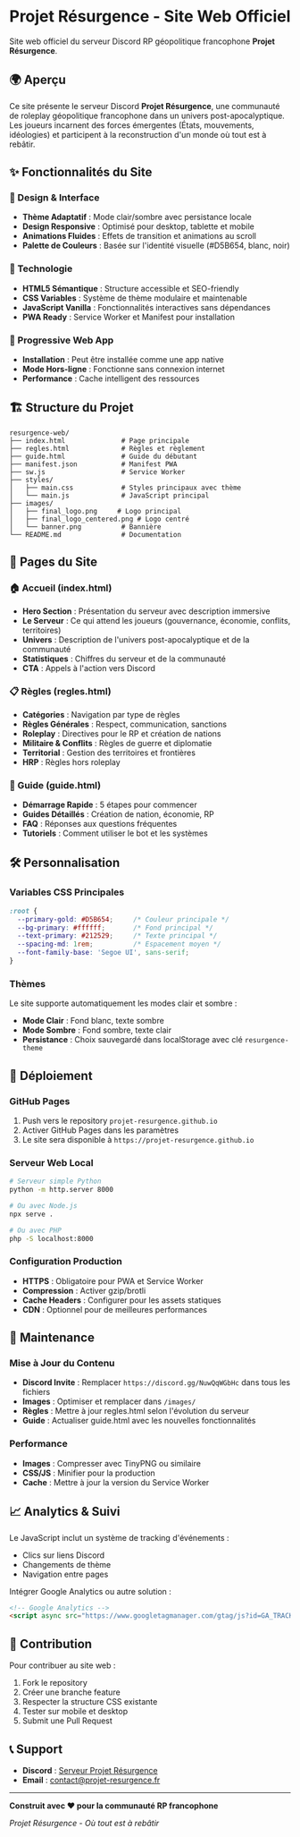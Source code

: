 # Projet Résurgence - Site Web Officiel

Site web officiel du serveur Discord RP géopolitique francophone **Projet Résurgence**.

## 🌍 Aperçu

Ce site présente le serveur Discord **Projet Résurgence**, une communauté de roleplay géopolitique francophone dans un univers post-apocalyptique. Les joueurs incarnent des forces émergentes (États, mouvements, idéologies) et participent à la reconstruction d'un monde où tout est à rebâtir.

## ✨ Fonctionnalités du Site

### 🎨 Design & Interface
- **Thème Adaptatif** : Mode clair/sombre avec persistance locale
- **Design Responsive** : Optimisé pour desktop, tablette et mobile
- **Animations Fluides** : Effets de transition et animations au scroll
- **Palette de Couleurs** : Basée sur l'identité visuelle (#D5B654, blanc, noir)

### 🚀 Technologie
- **HTML5 Sémantique** : Structure accessible et SEO-friendly
- **CSS Variables** : Système de thème modulaire et maintenable
- **JavaScript Vanilla** : Fonctionnalités interactives sans dépendances
- **PWA Ready** : Service Worker et Manifest pour installation

### 📱 Progressive Web App
- **Installation** : Peut être installée comme une app native
- **Mode Hors-ligne** : Fonctionne sans connexion internet
- **Performance** : Cache intelligent des ressources

## 🏗️ Structure du Projet

```
resurgence-web/
├── index.html              # Page principale
├── regles.html             # Règles et règlement
├── guide.html              # Guide du débutant
├── manifest.json           # Manifest PWA
├── sw.js                   # Service Worker
├── styles/
│   ├── main.css            # Styles principaux avec thème
│   └── main.js             # JavaScript principal
├── images/
│   ├── final_logo.png     # Logo principal
│   ├── final_logo_centered.png # Logo centré
│   └── banner.png          # Bannière
└── README.md               # Documentation
```

## 🎯 Pages du Site

### 🏠 Accueil (index.html)
- **Hero Section** : Présentation du serveur avec description immersive
- **Le Serveur** : Ce qui attend les joueurs (gouvernance, économie, conflits, territoires)
- **Univers** : Description de l'univers post-apocalyptique et de la communauté
- **Statistiques** : Chiffres du serveur et de la communauté
- **CTA** : Appels à l'action vers Discord

### 📋 Règles (regles.html)
- **Catégories** : Navigation par type de règles
- **Règles Générales** : Respect, communication, sanctions
- **Roleplay** : Directives pour le RP et création de nations
- **Militaire & Conflits** : Règles de guerre et diplomatie
- **Territorial** : Gestion des territoires et frontières
- **HRP** : Règles hors roleplay

### 📖 Guide (guide.html)
- **Démarrage Rapide** : 5 étapes pour commencer
- **Guides Détaillés** : Création de nation, économie, RP
- **FAQ** : Réponses aux questions fréquentes
- **Tutoriels** : Comment utiliser le bot et les systèmes

## 🛠️ Personnalisation

### Variables CSS Principales
```css
:root {
  --primary-gold: #D5B654;     /* Couleur principale */
  --bg-primary: #ffffff;       /* Fond principal */
  --text-primary: #212529;     /* Texte principal */
  --spacing-md: 1rem;          /* Espacement moyen */
  --font-family-base: 'Segoe UI', sans-serif;
}
```

### Thèmes
Le site supporte automatiquement les modes clair et sombre :
- **Mode Clair** : Fond blanc, texte sombre
- **Mode Sombre** : Fond sombre, texte clair
- **Persistance** : Choix sauvegardé dans localStorage avec clé `resurgence-theme`

## 🚀 Déploiement

### GitHub Pages
1. Push vers le repository `projet-resurgence.github.io`
2. Activer GitHub Pages dans les paramètres
3. Le site sera disponible à `https://projet-resurgence.github.io`

### Serveur Web Local
```bash
# Serveur simple Python
python -m http.server 8000

# Ou avec Node.js
npx serve .

# Ou avec PHP
php -S localhost:8000
```

### Configuration Production
- **HTTPS** : Obligatoire pour PWA et Service Worker
- **Compression** : Activer gzip/brotli
- **Cache Headers** : Configurer pour les assets statiques
- **CDN** : Optionnel pour de meilleures performances

## 🔧 Maintenance

### Mise à Jour du Contenu
- **Discord Invite** : Remplacer `https://discord.gg/NuwQqWGbHc` dans tous les fichiers
- **Images** : Optimiser et remplacer dans `/images/`
- **Règles** : Mettre à jour regles.html selon l'évolution du serveur
- **Guide** : Actualiser guide.html avec les nouvelles fonctionnalités

### Performance
- **Images** : Compresser avec TinyPNG ou similaire
- **CSS/JS** : Minifier pour la production
- **Cache** : Mettre à jour la version du Service Worker

## 📈 Analytics & Suivi

Le JavaScript inclut un système de tracking d'événements :
- Clics sur liens Discord
- Changements de thème
- Navigation entre pages

Intégrer Google Analytics ou autre solution :
```html
<!-- Google Analytics -->
<script async src="https://www.googletagmanager.com/gtag/js?id=GA_TRACKING_ID"></script>
```

## 🤝 Contribution

Pour contribuer au site web :
1. Fork le repository
2. Créer une branche feature
3. Respecter la structure CSS existante
4. Tester sur mobile et desktop
5. Submit une Pull Request

## 📞 Support

- **Discord** : [Serveur Projet Résurgence](https://discord.gg/NuwQqWGbHc)
- **Email** : contact@projet-resurgence.fr

---

**Construit avec ❤️ pour la communauté RP francophone**

*Projet Résurgence - Où tout est à rebâtir*
